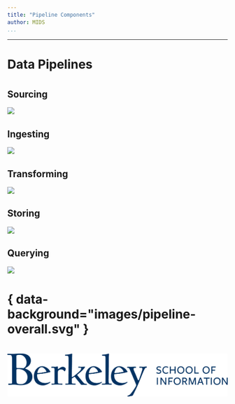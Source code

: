 ```yaml
---
title: "Pipeline Components"
author: MIDS
...
```


---

# Data Pipelines

#
## Sourcing

![](images/pipeline-sourcing.svg)

## Ingesting

![](images/pipeline-ingestion.svg)

## Transforming

![](images/pipeline-transformation.svg)

## Storing

![](images/pipeline-storage.svg)

## Querying

![](images/pipeline-queries.svg)


# { data-background="images/pipeline-overall.svg" }

#

<img class="logo" src="images/berkeley-school-of-information-logo.png"/>

